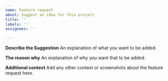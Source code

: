 ```yaml
---
name: Feature request
about: Suggest an idea for this project
title: ''
labels: ''
assignees: ''

---
```


**Describe the Suggestion**
An explanation of what you want to be added.

**The reason why**
An explanation of why you want that to be added.

**Additional context**
Add any other context or screenshots about the feature request here.
